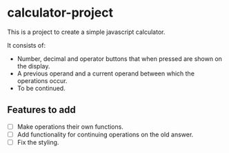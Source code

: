 # calculator-project

This is a project to create a simple javascript calculator.

It consists of:
  
  - Number, decimal and operator buttons that when pressed are shown on the display.
  - A previous operand and a current operand between which the operations occur.
  - To be continued.


## Features to add ##

- [ ] Make operations their own functions.
- [ ] Add functionality for continuing operations on the old answer.
- [ ] Fix the styling.

